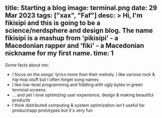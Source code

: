 title: Starting a blog
image: terminal.png
date: 29 Mar 2023
tags: ["xax", "Faf"]
desc: >
  Hi, I'm fikisipi and this is going to be a science/nerdsphere
  and design blog. The name fikisipi is a mashup from 'pikisipi' - a Macedonian rapper and 'fiki' - a Macedonian nickname for my first name.
time: 1
---

Some facts about me:

* I focus on the songs' lyrics more than their melody. I like various rock & hip-hop stuff but I often forget song names
* I like low-level programming and fiddling with ugly bytes in green terminal screens
* ... and yet I love optimizing user experience, design & making beautiful products
* I think distributed computing & system optimization isn't useful for product/app prototypes but it's very fun 

